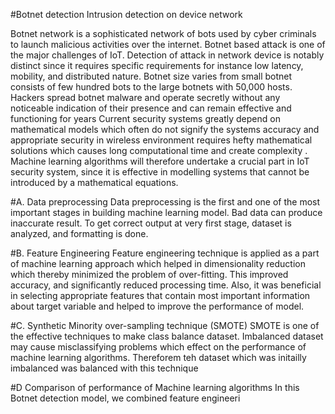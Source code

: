 #Botnet detection
Intrusion detection on device network 

Botnet network is a sophisticated network of bots used
by cyber criminals to launch malicious activities over the
internet. Botnet based attack is one of the major challenges
of IoT. Detection of attack in network device is notably distinct
since it requires specific requirements for instance low
latency, mobility, and distributed nature. Botnet size varies
from small botnet consists of few hundred bots to the large
botnets with 50,000 hosts. Hackers spread botnet malware
and operate secretly without any noticeable indication of their
presence and can remain effective and functioning for years
Current security systems greatly depend on mathematical
models which often do not signify the systems accuracy and
appropriate security in wireless environment requires hefty
mathematical solutions which causes long computational time
and create complexity . Machine learning algorithms will
therefore undertake a crucial part in IoT security system, since
it is effective in modelling systems that cannot be introduced
by a mathematical equations.

#A. Data preprocessing
Data preprocessing is the first and one of the most important
stages in building machine learning model. Bad data can
produce inaccurate result. To get correct output at very first
stage, dataset is analyzed, and formatting is done. 

#B. Feature Engineering
Feature engineering technique is applied as a part of
machine learning approach which helped in dimensionality
reduction which thereby minimized the problem of over-fitting.
This improved accuracy, and significantly reduced processing
time. Also, it was beneficial in selecting appropriate features
that contain most important information about target variable
and helped to improve the performance of model.

#C. Synthetic Minority over-sampling technique (SMOTE)
SMOTE is one of the effective techniques to make class
balance dataset. Imbalanced dataset may cause misclassifying
problems which effect on the performance of machine learning
algorithms. Thereforem teh dataset which was initailly imbalanced was balanced with this technique


#D Comparison of performance of Machine learning algorithms
In this Botnet detection model, we combined feature engineeri
